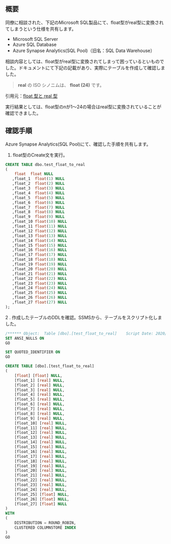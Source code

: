 ## 概要

同僚に相談された、下記のMicrosoft SQL製品にて、float型がreal型に変換されてしまうという仕様を共有します。

-   Microsoft SQL Server 
-   Azure SQL Database
-   Azure Synapse Analytics(SQL Pool)（旧名：SQL Data Warehouse）



相談内容としては、float型がreal型に変換されてしまって困っているといものでした。ドキュメントにて下記の記載があり、実際にテーブルを作成して確認しました。

>   **real** の ISO シノニムは、 **float (24)** です。

引用元：[float 型と real 型](https://docs.microsoft.com/ja-jp/sql/t-sql/data-types/float-and-real-transact-sql?view=sql-server-ver15)



実行結果としては、float型のnが1～24の場合はreal型に変換されていることが確認できました。



## 確認手順

Azure Synapse Analytics(SQL Pool)にて、確認した手順を共有します。

1.  float型のCreate文を実行。

```sql
CREATE TABLE dbo.test_float_to_real
(
    float  float NULL
   ,float_1  float(1) NULL
   ,float_2  float(2) NULL
   ,float_3  float(3) NULL
   ,float_4  float(4) NULL
   ,float_5  float(5) NULL
   ,float_6  float(6) NULL
   ,float_7  float(7) NULL
   ,float_8  float(8) NULL
   ,float_9  float(9) NULL
   ,float_10 float(10) NULL
   ,float_11 float(11) NULL
   ,float_12 float(12) NULL
   ,float_13 float(13) NULL
   ,float_14 float(14) NULL
   ,float_15 float(15) NULL
   ,float_16 float(16) NULL
   ,float_17 float(17) NULL
   ,float_18 float(18) NULL
   ,float_19 float(19) NULL
   ,float_20 float(20) NULL
   ,float_21 float(21) NULL
   ,float_22 float(22) NULL
   ,float_23 float(23) NULL
   ,float_24 float(24) NULL
   ,float_25 float(25) NULL
   ,float_26 float(26) NULL
   ,float_27 float(27) NULL
);
```



2 .  作成したテーブルのDDLを確認。SSMSから、テーブルをスクリプト化しました。

```sql
/****** Object:  Table [dbo].[test_float_to_real]    Script Date: 2020/06/04 16:34:43 ******/
SET ANSI_NULLS ON
GO

SET QUOTED_IDENTIFIER ON
GO

CREATE TABLE [dbo].[test_float_to_real]
(
	[float] [float] NULL,
	[float_1] [real] NULL,
	[float_2] [real] NULL,
	[float_3] [real] NULL,
	[float_4] [real] NULL,
	[float_5] [real] NULL,
	[float_6] [real] NULL,
	[float_7] [real] NULL,
	[float_8] [real] NULL,
	[float_9] [real] NULL,
	[float_10] [real] NULL,
	[float_11] [real] NULL,
	[float_12] [real] NULL,
	[float_13] [real] NULL,
	[float_14] [real] NULL,
	[float_15] [real] NULL,
	[float_16] [real] NULL,
	[float_17] [real] NULL,
	[float_18] [real] NULL,
	[float_19] [real] NULL,
	[float_20] [real] NULL,
	[float_21] [real] NULL,
	[float_22] [real] NULL,
	[float_23] [real] NULL,
	[float_24] [real] NULL,
	[float_25] [float] NULL,
	[float_26] [float] NULL,
	[float_27] [float] NULL
)
WITH
(
	DISTRIBUTION = ROUND_ROBIN,
	CLUSTERED COLUMNSTORE INDEX
)
GO
```

